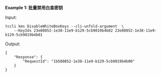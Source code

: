 **Example 1: 批量禁用白盒密钥**



Input: 

```
tccli kms DisableWhiteBoxKeys --cli-unfold-argument  \
    --KeyIds 23e80852-1e38-11e9-b129-5cb9019b4b02 23e80852-1e38-11e9-b129-5cb9019b4b01
```

Output: 
```
{
    "Response": {
        "RequestId": "1b580852-1e38-11e9-b129-5cb9019b4b00"
    }
}
```

